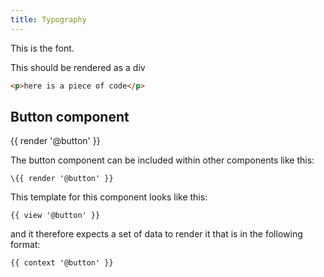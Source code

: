 ```yaml
---
title: Typography
---
```


This is the font.

<div class="awesome">This should be rendered as a div</div>

```html
<p>here is a piece of code</p>
```

## Button component

{{ render '@button' }}

The button component can be included within other components like this:

```
\{{ render '@button' }}
```

This template for this component looks like this:

```
{{ view '@button' }}
```

and it therefore expects a set of data to render it that is in the following format:

```
{{ context '@button' }}
```
